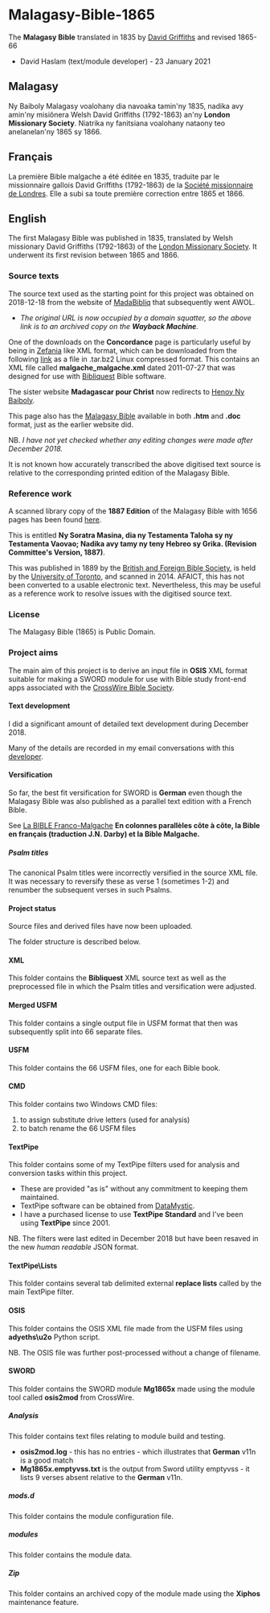 # Malagasy-Bible-1865
The **Malagasy Bible** translated in 1835 by [David Griffiths](https://en.wikipedia.org/wiki/David_Griffiths_(missionary)) and revised 1865-66
- David Haslam (text/module developer) - 23 January 2021

## Malagasy ##
Ny Baiboly Malagasy voalohany dia navoaka tamin'ny 1835, nadika avy amin'ny misiônera Welsh David Griffiths (1792-1863) an'ny **London Missionary Society**. Niatrika ny fanitsiana voalohany nataony teo anelanelan'ny 1865 sy 1866.

## Français ##
La première Bible malgache a été éditée en 1835, traduite par le missionnaire gallois David Griffiths (1792-1863) de la [Société missionnaire de Londres](https://fr.wikipedia.org/wiki/Soci%C3%A9t%C3%A9_missionnaire_de_Londres). Elle a subi sa toute première correction entre 1865 et 1866.

## English ##
The first Malagasy Bible was published in 1835, translated by Welsh missionary David Griffiths (1792-1863) of the [London Missionary Society](https://en.wikipedia.org/wiki/London_Missionary_Society). It underwent its first revision between 1865 and 1866.

### Source texts ###
The source text used as the starting point for this project was obtained on 2018-12-18 from the website of [MadaBibliq](https://web.archive.org/web/20181218163116/http://madabibliq.org:80/) that subsequently went AWOL.

- *The original URL is now occupied by a domain squatter, so the above link is to an archived copy on the **Wayback Machine**.*

One of the downloads on the **Concordance** page is particularly useful by being in [Zefania](https://www.zefaniabible.com/) like XML format, which can be downloaded from the following [link](https://web.archive.org/web/20181122034615/http://madabibliq.org/Concordance-malagasy/Linux_Bibliquest_Concordance_Malgache-2.1.0.tar.bz2) as a file in .tar.bz2 Linux compressed format. This contains an XML file called **malgache_malgache.xml** dated 2011-07-27 that was designed for use with [Bibliquest](https://www.bibliquest.net/) Bible software.

The sister website **Madagascar pour Christ** now redirects to [Henoy Ny Baiboly](https://nybaiboly.net/).

This page also has the [Malagasy Bible](https://nybaiboly.net/Bible.htm) available in both **.htm** and **.doc** format, just as the earlier website did.

NB. *I have not yet checked whether any editing changes were made after December 2018.*

It is not known how accurately transcribed the above digitised text source is relative to the corresponding printed edition of the Malagasy Bible.

### Reference work ###

A scanned library copy of the **1887 Edition** of the Malagasy Bible with 1656 pages has been found [here](https://archive.org/details/nysoratramasinad00lond).

This is entitled **Ny Soratra Masina, dia ny Testamenta Taloha sy ny Testamenta Vaovao; Nadika avy tamy ny teny Hebreo sy Grika. (Revision Committee's Version, 1887)**.

This was published in 1889 by the [British and Foreign Bible Society](https://www.biblesociety.org.uk/), is held by the [University of Toronto](https://www.utoronto.ca/), and scanned in 2014. AFAICT, this has not been converted to a usable electronic text. Nevertheless, this may be useful as a reference work to resolve issues with the digitised source text.

### License ###
The Malagasy Bible (1865) is Public Domain.

### Project aims ###
The main aim of this project is to derive an input file in **OSIS** XML format suitable for making a SWORD module for use with Bible study front-end apps associated with the [CrossWire Bible Society](https://crosswire.org/).

#### Text development ####
I did a significant amount of detailed text development during December 2018. 

Many of the details are recorded in my email conversations with this [developer](https://github.com/refdoc).

#### Versification ####
So far, the best fit versification for SWORD is **German** even though the Malagasy Bible was also published as a parallel text edition with a French Bible.

See [La BIBLE Franco-Malgache](https://web.archive.org/web/20181206105212fw_/http://www.madabibliq.org/Bible_franco-malgache/Bible_table_matieres.htm) **En colonnes parallèles côte à côte, la Bible en français (traduction J.N. Darby) et la Bible Malgache.** 

##### Psalm titles #####
The canonical Psalm titles were incorrectly versified in the source XML file. It was necessary to reversify these as verse 1 (sometimes 1-2) and renumber the subsequent verses in such Psalms.

#### Project status ####
Source files and derived files have now been uploaded.

The folder structure is described below.

#### XML
This folder contains the **Bibliquest** XML source text as well as the preprocessed file in which the Psalm titles and versification were adjusted.

#### Merged USFM
This folder contains a single output file in USFM format that then was subsequently split into 66 separate files.

#### USFM
This folder contains the 66 USFM files, one for each Bible book.

#### CMD
This folder contains two Windows CMD files:
1. to assign substitute drive letters (used for analysis)
2. to batch rename the 66 USFM files

#### TextPipe
This folder contains some of my TextPipe filters used for analysis and conversion tasks within this project.
- These are provided "as is" without any commitment to keeping them maintained.
- TextPipe software can be obtained from [DataMystic](https://www.datamystic.com/).
- I have a purchased license to use **TextPipe Standard** and I've been using **TextPipe** since 2001.

NB. The filters were last edited in December 2018 but have been resaved in the new *human readable* JSON format.

#### TextPipe\Lists
This folder contains several tab delimited external **replace lists** called by the main TextPipe filter.

#### OSIS
This folder contains the OSIS XML file made from the USFM files using **adyeths\u2o** Python script.

NB. The OSIS file was further post-processed without a change of filename.

#### SWORD
This folder contains the SWORD module **Mg1865x** made using the module tool called **osis2mod** from CrossWire.

##### Analysis
This folder contains text files relating to module build and testing.
- **osis2mod.log** - this has no entries - which illustrates that **German** v11n is a good match
- **Mg1865x.emptyvss.txt** is the output from Sword utility emptyvss - it lists 9 verses absent relative to the **German** v11n.

##### mods.d
This folder contains the module configuration file.

##### modules
This folder contains the module data.

##### Zip
This folder contains an archived copy of the module made using the **Xiphos** maintenance feature.
